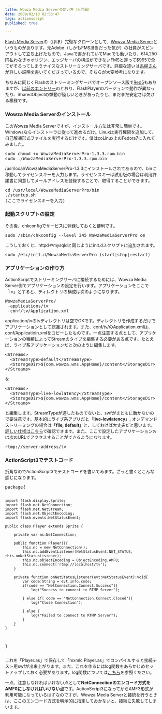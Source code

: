 ```yaml
---
title: Wowza Media Serverの使い方（入門編）
date: 2008/02/13 02:58:47
tags: actionscript
published: true

---
```


<p><a href="http://www.adobe.com/jp/products/flashmediaserver/">Flash Media Server</a>の（ほぼ）完璧なクローンとして、<a href="http://www.wowzamedia.com/">Wowza Media Server</a>というものがあります。元Adobe（しかもFMS担当だった気が）の社員がスピンアウトして立ち上げたもので、Javaで書かれていてMacでも動いたり、614,250円払わなきゃオリジン、エッジサーバの構成ができないFMSと違って$995で全てがそろってしまうナイスなストリーミングサーバです。詳細な違いは<a href="http://blog.itoyanagi.name/entries/d20071109">糸柳さんが詳しい説明を書いてくださっている</a>ので、そちらが大変参考になります。</p>

<p>
ちなみに同じくFlashのストリーミングサーバでオープンソース版で<a href="http://osflash.org/red5">Red5</a>もありますが、<a href="http://blog.katsuma.tv/2008/02/flash_player_901150_red5_063.html">以前のエントリー</a>のとおり、FlashPlayerのバージョンで動作が異なったり、SharedObjectの挙動が怪しいときがあったりと、まだまだ安定さは欠ける模様です。</p>


<h3>Wowza Media Serverのインストール</h3>
<p>このWowza Media Serverですが、インストール方法は非常に簡単です。Windowsならインストーラに従って進めるだけ。Linuxは実行権限を追加して、自己解凍形式ファイルを実行するだけです。僕はcoLinux上のFedora7に入れてみました。</p>

<p><pre>
sudo chmod +x WowzaMediaServerPro-1.3.3.rpm.bin
sudo ./WowzaMediaServerPro-1.3.3.rpm.bin
</pre></p>

<p>/usr/local/WowzaMediaServerPro-1.3.3にインストールされてあるので、binに移動してライセンスキーを入力します。ライセンスキーは試用版の場合は利用許諾書に同意してメールアドレスを登録することで、取得することができます。</p>

<p><pre>
cd /usr/local/WowzaMediaServerPro/bin
./startup.sh
(ここでライセンスキーを入力)
</pre></p>


<h3>起動スクリプトの設定</h3>
<p>その後、chkconfigでサービスに登録しておくと便利です。</p>
<p><pre>
sudo /sbin/chkconfig --level 345 WowzaMediaServerPro on
</pre></p>

<p>こうしておくと、httpdやmysqldと同じようにinit.dスクリプトに追加されます。</p>

<p><pre>
sudo /etc/init.d/WowzaMediaServerPro (start|stop|restart)
</pre></p>

<h3>アプリケーションの作り方</h3>
<p>ActionScriptでストリーミングサーバに接続するためには、Wowza Media Server側でアプリケーションの設定を行います。アプリケーションをここで「tv」とすると、ディレクトリの構成は次のようになります。</p>

<p><pre>
WowzaMediaServerPro/
 -applications/tv
 -conf/tv/Application.xml
</pre></p>

<p>application/tvのtvディレクトリは空でOKです。ディレクトリを作成するだけでアプリケーションとして認識されます。また、conf/tv/のApplication.xmlは、conf/Applicatioin.xmlをコピーしたものです。一点注意する点として、アプリケーションの種類によってStreamのタイプを編集する必要がある点です。たとえば、ライブ系アプリケーションだと次のように編集します。</p>

<p><pre>
&lt;Streams&gt;
  &lt;StreamType&gt;default&lt;/StreamType&gt;
  &lt;StorageDir&gt;${com.wowza.wms.AppHome}/content&lt;/StorageDir&gt;
&lt;/Streams&gt;
</pre></p>

<p>を</p>

<p><pre>
&lt;Streams&gt;
  &lt;StreamType&gt;live-lowlatency&lt;/StreamType&gt;
  &lt;StorageDir&gt;${com.wowza.wms.AppHome}/content&lt;/StorageDir&gt;
&lt;/Streams&gt;
</pre></p>

<p>と編集します。StreamTypeが適したものでないと、swfがまともに動かないので要注意です。基本的にライブ系アプリだと<strong>「live-lowlatency」</strong>, オンデマンドストリーミングの場合は<strong>「file, default」</strong>と、しておけば大丈夫だと思います。<a href="http://www.wowzamedia.com/quickstart.html">詳しい仕様はこちら</a>で確認できます。また、ここで設定したアプリケーションtvは次のURLでアクセスすることができるようになります。</p>

<p><pre>rtmp://server-address/tv</pre></p>

<h3>ActionScript3でテストコード</h3>

<p>折角なのでActionScript3でテストコードを書いてみます。ざっと書くとこんな感じになります。</p>

<p><pre>
package{

	import flash.display.Sprite;
	import flash.net.NetConnection;
	import flash.net.NetStream;
	import flash.net.ObjectEncoding;
	import flash.events.NetStatusEvent;

	public class Player extends Sprite {
		
		private var nc:NetConnection;

		public function Player(){
			this.nc = new NetConnection();
			this.nc.addEventListener(NetStatusEvent.NET_STATUS, this.onNetStatusListener);
			this.nc.objectEncoding = ObjectEncoding.AMF0;
			this.nc.connect('rtmp://localhost/tv');
		}
			
		private function onNetStatusListener(evt:NetStatusEvent):void{
			var code:String = evt.info.code;
			if(code == "NetConnection.Connect.Success"){
				log("Success to connect to RTMP Server");
			
			} else if( code == 'NetConnection.Connect.Closed'){
				log("Close Connection");
				
			} else {
				log("Failed to connect to RTMP Server");
			}
		}	
	}
}
</pre><p>

<p>これを「Player.as」で保存して「mxmlc Player.as」でコンパイルすると接続テスト用swfが出来上がります。また、これを作るにはlog関数をあらかじめセットアップしておく必要があります。log関数については<a href="http://blog.katsuma.tv/2008/01/as3_log_function.html">こちら</a>を参照ください。</p>

<p>一点、注意しなければいけない点として<strong>NetConnectionのエンコード方式をAMF0にしなければいけない点</strong>です。ActionScript3になってからAMF3形式が利用可能になっているはずなのですが、Wowza Media Serverと接続を行うときは、ここのエンコード方式を明示的に指定しておかないと、接続に失敗してしまいます。</p>
